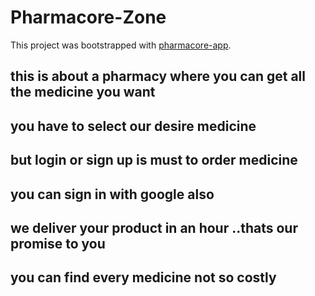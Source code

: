 # Pharmacore-Zone

This project was bootstrapped with [pharmacore-app](https://heath-care-pharmaco-zone.web.app/).

## this is about a pharmacy where you can get all the medicine you want

## you have to select our desire medicine

## but login or sign up is must to order medicine

## you can sign in with google also

## we deliver your product in an hour ..thats our promise to you
 ## you can find every medicine not so costly 





